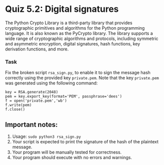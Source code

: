 # Quiz 5.2: Digital signatures
The Python Crypto Library is a third-party library that provides cryptographic primitives and algorithms for the Python programming language. It is also known as the PyCrypto library. The library supports a wide range of cryptographic algorithms and protocols, including symmetric and asymmetric encryption, digital signatures, hash functions, key derivation functions, and more.

### Task
Fix the broken script `rsa_sign.py`, to enable it to sign the message hash correctly using the provided key `private.pem`.
Note that the key `private.pem` was generated using the following command:

```
key = RSA.generate(2048)
pem = key.export_key(format='PEM', passphrase='dees')
f = open('private.pem','wb')
f.write(pem)
f.close() 
```


## Important notes:
1. Usage: `sudo python3 rsa_sign.py`
1. Your script is expected to print the signature of the hash of the plaintext message.
1. Your program will be manually tested for correctness.
1. Your program should execute with no errors and warnings.
